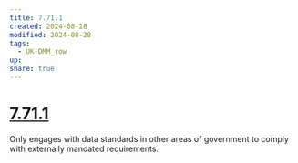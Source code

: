 ```yaml
---
title: 7.71.1
created: 2024-08-28
modified: 2024-08-28
tags:
  - UK-DMM_row
up: 
share: true
---
```

# [7.71.1](7.71.1.md)

Only engages with data standards in other areas of government to comply with externally mandated requirements.

